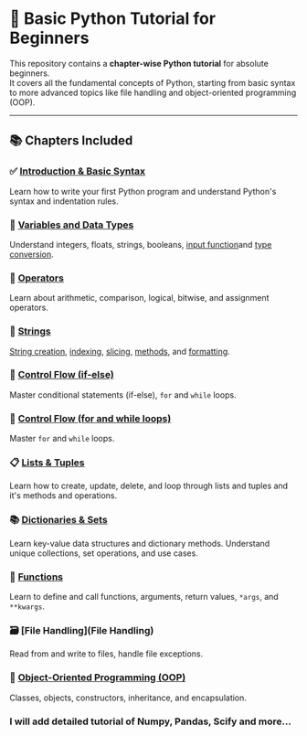 # 🐍 Basic Python Tutorial for Beginners

This repository contains a **chapter-wise Python tutorial** for absolute beginners.  
It covers all the fundamental concepts of Python, starting from basic syntax to more advanced topics like file handling and object-oriented programming (OOP).

---

## 📚 Chapters Included

### ✅ [Introduction & Basic Syntax](Chapter%201/01_hello.py)  
Learn how to write your first Python program and understand Python's syntax and indentation rules.

### 🔢 [Variables and Data Types](Chapter%201/01_variable.py)  
Understand integers, floats, strings, booleans, [input function](Chapter%201/04_input_function.py)and [type conversion](Chapter%201/03_Typecasting.py).

### 🧮 [Operators](Chapter%201/02_Operators.py)  
Learn about arithmetic, comparison, logical, bitwise, and assignment operators.

### 🧵 [Strings](Chapter%203)  
[String creation](Chapter%203/01_Strings.py), [indexing](Chapter%203/02_stringslicing.py), [slicing](Chapter%203/02_stringslicing.py), [methods](Chapter%203/03_string_function.py), and [formatting](Chapter%203/04_escape_sequences.py).

### 🔁 [Control Flow (if-else)](Chapter%206)  
Master conditional statements (if-else), `for` and `while` loops.

### 🔁 [Control Flow (for and while loops)](Chapter%207)
Master `for` and `while` loops.

### 📋 [Lists & Tuples](Chapter%204)  
Learn how to create, update, delete, and loop through lists and tuples and it's methods and operations.

### 📚 [Dictionaries & Sets](Chapter%205)  
Learn key-value data structures and dictionary methods.
 Understand unique collections, set operations, and use cases.

### 🧰 [Functions](Chapter%208)  
Learn to define and call functions, arguments, return values, `*args`, and `**kwargs`.

### 🗃️ [File Handling](File Handling)  
Read from and write to files, handle file exceptions.

### 🧱 [Object-Oriented Programming (OOP)](OOPS)  
Classes, objects, constructors, inheritance, and encapsulation.

### I will add detailed tutorial of Numpy, Pandas, Scify and more...